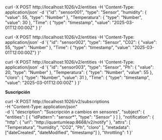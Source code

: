 curl -X POST http://localhost:1026/v2/entities -H 'Content-Type: application/json' -d '{"id": "sensor001", "type": "Sensor", 
"humidity": {
    "value": 55, 
    "type": "Number"
    }, 
"Temperatura": { 
    "type": "Number", 
    "value": 30
    },
"Time": {
    "type": "timestamp", 
    "value": "2025-03-01T12:00:00Z"
    } 
  }'

curl -X POST   http://localhost:1026/v2/entities   -H 'Content-Type: application/json'   -d '{
  "id": "sensor002",
  "type": "Sensor",
  "C02": {
    "value": 55,
    "type": "Number"
  },
  "Time": { "type": "timestamp", "value": "2025-03-01T12:00:00Z"} 
}'

curl -X POST   http://localhost:1026/v2/entities   -H 'Content-Type: application/json'   -d '{
  "id": "sensor003",
  "type": "Sensor",
  "Ph": {
    "value": 20,
    "type": "Number"
  }, 
  "Temperatura": {
    "type": "Number", 
    "value": 55
  }, 
  "cloro": {
    "type": "Number", 
    "value": 31
  }, 
  "Time": {
    "type": "timestamp", 
    "value": "2025-03-01T12:00:00Z"
  }
}'


**Suscripción**

curl -X POST http://localhost:1026/v2/subscriptions \
  -H "Content-Type: application/json" \
  -d '{
    "description": "Suscripción a cambios en sensores",
    "subject": {
      "entities": [
        {
          "idPattern": "sensor*",
          "type": "Sensor"
        }
      ]
    },
    "notification": {
      "http": {
        "url": "http://quantumleap:8668/v2/notify"
      },
      "attrs": [
        "Temperatura", "humidity", "CO2", "Ph", "cloro"
      ],
      "metadata": ["dateCreated", "dateModified", "timestamp"]
    },
    "throttling": 1
  }'

